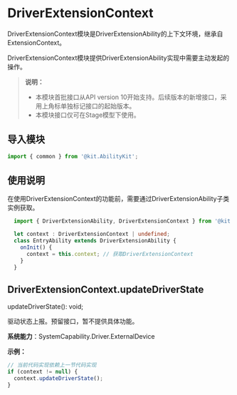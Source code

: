 # DriverExtensionContext
<!--Kit: Driver Development Kit-->
<!--Subsystem: Driver-->
<!--Owner: @lixinsheng2-->
<!--Designer: @w00373942-->
<!--Tester: @dong-dongzhen-->
<!--Adviser: @w_Machine_cc-->

DriverExtensionContext模块是DriverExtensionAbility的上下文环境，继承自ExtensionContext。

DriverExtensionContext模块提供DriverExtensionAbility实现中需要主动发起的操作。

> **说明：**
> 
>  - 本模块首批接口从API version 10开始支持。后续版本的新增接口，采用上角标单独标记接口的起始版本。
>  - 本模块接口仅可在Stage模型下使用。

## 导入模块

```ts
import { common } from '@kit.AbilityKit';
```

## 使用说明

在使用DriverExtensionContext的功能前，需要通过DriverExtensionAbility子类实例获取。

```ts
  import { DriverExtensionAbility, DriverExtensionContext } from '@kit.DriverDevelopmentKit';

  let context : DriverExtensionContext | undefined;
  class EntryAbility extends DriverExtensionAbility {
    onInit() {
      context = this.context; // 获取DriverExtensionContext
    }
  }
```

## DriverExtensionContext.updateDriverState

updateDriverState(): void;

驱动状态上报。预留接口，暂不提供具体功能。

**系统能力**：SystemCapability.Driver.ExternalDevice

**示例：**

  ```ts
  // 当前代码实现依赖上一节代码实现
  if (context != null) {
    context.updateDriverState();
  }
  ```
